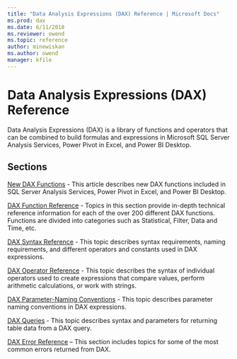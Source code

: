 ```yaml
---
title: "Data Analysis Expressions (DAX) Reference | Microsoft Docs"
ms.prod: dax
ms.date: 6/11/2018
ms.reviewer: owend
ms.topic: reference
author: minewiskan
ms.author: owend
manager: kfile
---
```

# Data Analysis Expressions (DAX) Reference
Data Analysis Expressions (DAX) is a library of functions and operators that can be combined to build formulas and expressions in Microsoft SQL Server Analysis Services, Power Pivot in Excel, and Power BI Desktop.  
  
## Sections  
[New DAX Functions](new-dax-functions.md) - This article describes new DAX functions included in SQL Server Analysis Services, Power Pivot in Excel, and Power BI Desktop.  
  
[DAX Function Reference](dax-function-reference.md) - Topics in this section provide in-depth technical reference information for each of the over 200 different DAX functions. Functions are divided into categories such as Statistical, Filter, Data and Time, etc.  
  
[DAX Syntax Reference](dax-syntax-reference.md) - This topic describes syntax requirements, naming requirements, and different operators and constants used in DAX expressions.  
  
[DAX Operator Reference](dax-operator-reference.md) - This topic describes the syntax of individual operators used to create expressions that compare values, perform arithmetic calculations, or work with strings.  
  
[DAX Parameter-Naming Conventions](dax-parameter-naming-conventions.md) - This topic describes parameter naming conventions in DAX expressions.  
  
[DAX Queries](dax-queries.md) - This topic describes syntax and parameters for returning table data from a DAX query.  
  
[DAX Error Reference](dax-error-reference.md) – This section includes topics for some of the most common errors returned from DAX.  
  
